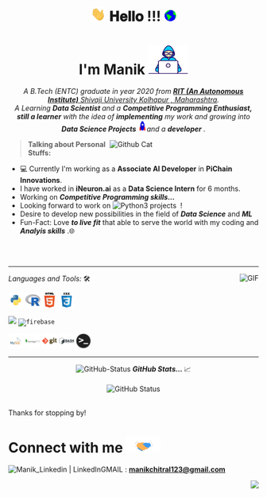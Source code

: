 <h1 align="center"><img src="https://github.com/ChitralwarManik/ChitralwarManik/blob/main/Assets/Hi.gif" width="30px">   𝐇𝐞𝐥𝐥𝐨 !!! <img src="https://github.com/ChitralwarManik/ChitralwarManik/blob/main/Assets/Earth.gif" width="24px"> 
<br>
<h1 align="center">I'm Manik  <img src="https://github.com/ChitralwarManik/ChitralwarManik/blob/main/Assets/Developer.gif" width="80px"> 
</h1>

<p align="center">
  <em>
    A B.Tech (ENTC) graduate in year 2020  from <a href="https://www.ritindia.edu/"> <b>RIT (An Autonomous Institute)</b> Shivaji University Kolhapur
, Maharashtra</a>. <br>
    A Learning <b>Data Scientist </b> and a <b>Competitive Programming Enthusiast, </b> <br><b>still a learner</b>
    with the idea of <b>implementing</b> my work and growing into <b>Data Science Projects </b> <img src="https://github.com/ChitralwarManik/ChitralwarManik/blob/main/Assets/Rocket.gif" width="18px">and a
    <b>developer</b> .
  </em>
</p>

<img align="right" width=300px alt="Github Cat" src="https://camo.githubusercontent.com/3b7c592ede97b6138ffd4b1cc1541c2f3b11fd39/687474703a2f2f33312e6d656469612e74756d626c722e636f6d2f31376665613932306666333665663466356238373764353231366137616164392f74756d626c725f6d6f39786a65387a5a34317163626975666f315f313238302e676966" />

>**Talking about Personal Stuffs:**

- 💻 Currently I'm working as a **Associate AI Developer** in **PiChain Innovations**.
- I have worked in **iNeuron.ai** as a **Data Science Intern** for 6 months.
- Working on **_Competitive Programming skills..._**
- Looking forward to work on <img alt="Python3" width="22px" src="https://cdn.jsdelivr.net/npm/simple-icons@v3/icons/python.svg" /> projects &nbsp;!
- Desire to develop new possibilities in the field of **_Data Science_** and **_ML_**
- Fun-Fact: Love **_to live fit_** that able to serve the world with my coding and **_Analyis skills_** .🌐

<br><br>

<hr>

_Languages and Tools:_ 🛠  <img align="right" alt="GIF" height="60px" src="https://media.giphy.com/media/du3J3cXyzhj75IOgvA/giphy.gif" />

<code><img height="30" src="https://raw.githubusercontent.com/github/explore/80688e429a7d4ef2fca1e82350fe8e3517d3494d/topics/python/python.png"></code>
<code><img height="30" src="https://raw.githubusercontent.com/github/explore/80688e429a7d4ef2fca1e82350fe8e3517d3494d/topics/r/r.png"></code>
<code><img height="30" src="https://raw.githubusercontent.com/github/explore/80688e429a7d4ef2fca1e82350fe8e3517d3494d/topics/html/html.png"></code>
<code><img height="30" src="https://raw.githubusercontent.com/github/explore/5c058a388828bb5fde0bcafd4bc867b5bb3f26f3/topics/css/css.png"></code>
<!-------<code><img height="30" src="https://raw.githubusercontent.com/github/explore/80688e429a7d4ef2fca1e82350fe8e3517d3494d/topics/nodejs/nodejs.png"></code>---->
<code><img height="30" src="https://www.vectorlogo.zone/logos/google_cloud/google_cloud-icon.svg"></code>
<code><img src="https://www.vectorlogo.zone/logos/firebase/firebase-icon.svg" alt="firebase" width="40" height="30"/> </a></code>

<code><img height="30" src="https://raw.githubusercontent.com/github/explore/80688e429a7d4ef2fca1e82350fe8e3517d3494d/topics/mysql/mysql.png"></code>
<code><img height="30" src="https://raw.githubusercontent.com/github/explore/80688e429a7d4ef2fca1e82350fe8e3517d3494d/topics/mongodb/mongodb.png"></code>
<code><img height="30" src="https://raw.githubusercontent.com/github/explore/80688e429a7d4ef2fca1e82350fe8e3517d3494d/topics/git/git.png"></code>
<code><img height="30" src="https://raw.githubusercontent.com/github/explore/80688e429a7d4ef2fca1e82350fe8e3517d3494d/topics/bash/bash.png"></code>
<code><img height="30" src="https://raw.githubusercontent.com/github/explore/80688e429a7d4ef2fca1e82350fe8e3517d3494d/topics/terminal/terminal.png"></code>
<!-----<code><img height="30" src="https://raw.githubusercontent.com/github/explore/80688e429a7d4ef2fca1e82350fe8e3517d3494d/topics/php/php.png"></code>------>
<hr>

<p align="center">
<img src="https://media.giphy.com/media/VgCDAzcKvsR6OM0uWg/giphy.gif" width="30px" alt="GitHub-Status"/>&nbsp;<i><b>GitHub Stats... </b></i>📈<br><br>
<img src="https://github-readme-stats.vercel.app/api?username=ChitralwarManik&count_private=true&show_icons=true&theme=radical" alt="GitHub Status"/>
<!------<img src = "https://github-readme-stats.vercel.app/api/top-langs/?username=Nikhil-Pandarge&show_icons=true&layout=compact&theme=radical" alt="Most Used Languages">---->

</p>

<br> Thanks for stopping by!
<br>

# Connect with me <img src="https://github.com/ChitralwarManik/ChitralwarManik/blob/main/Assets/Handshake.gif" height="32px">
GMAIL : **manikchitral123@gmail.com**
<a href="https://www.linkedin.com/in/chitralwarmanik/">
	<img align="left" alt="Manik_Linkedin | LinkedIn" height="30px" src="https://www.flaticon.com/svg/static/icons/svg/725/725337.svg"/>
</h1></a>


<img align="right" src="http://estruyf-github.azurewebsites.net/api/VisitorHit?user=Harshita248&repo=Harshita248&countColorcountColor&countColor=%237B1E7B"/>
